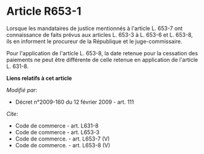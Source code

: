 # Article R653-1

Lorsque les mandataires de justice mentionnés à l'article L. 653-7 ont connaissance de faits prévus aux articles L. 653-3 à
L. 653-6 et L. 653-8, ils en informent le procureur de la République et le juge-commissaire. 

Pour l'application de l'article L. 653-8, la date retenue pour la cessation des paiements ne peut être différente de celle
retenue en application de l'article L. 631-8.

**Liens relatifs à cet article**

_Modifié par_:

  - Décret n°2009-160 du 12 février 2009 - art. 111

_Cite_:

  - Code de commerce - art. L631-8
  - Code de commerce - art. L653-3
  - Code de commerce. - art. L653-7 (V)
  - Code de commerce. - art. L653-8 (V)
